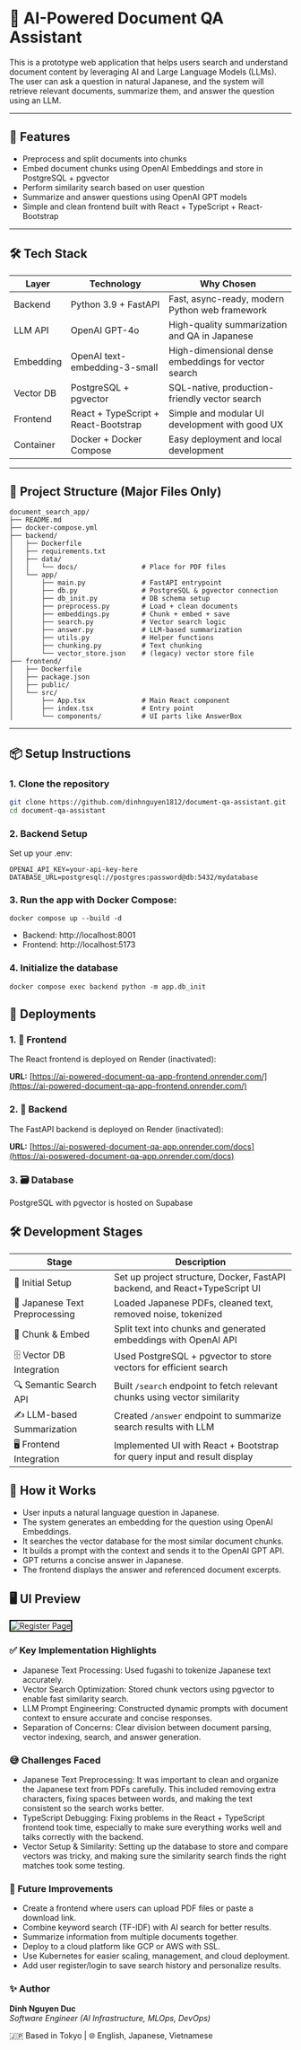# 📄 AI-Powered Document QA Assistant

This is a prototype web application that helps users search and understand document content by leveraging AI and Large Language Models (LLMs). The user can ask a question in natural Japanese, and the system will retrieve relevant documents, summarize them, and answer the question using an LLM.

---

## 🚀 Features

- Preprocess and split documents into chunks
- Embed document chunks using OpenAI Embeddings and store in PostgreSQL + pgvector
- Perform similarity search based on user question
- Summarize and answer questions using OpenAI GPT models
- Simple and clean frontend built with React + TypeScript + React-Bootstrap

---

## 🛠️ Tech Stack

| Layer        | Technology                            | Why Chosen                                              |
|--------------|----------------------------------------|----------------------------------------------------------|
| Backend      | Python 3.9 + FastAPI                   | Fast, async-ready, modern Python web framework          |
| LLM API      | OpenAI GPT-4o           | High-quality summarization and QA in Japanese           |
| Embedding    | OpenAI text-embedding-3-small          | High-dimensional dense embeddings for vector search     |
| Vector DB    | PostgreSQL + pgvector                  | SQL-native, production-friendly vector search            |
| Frontend     | React + TypeScript + React-Bootstrap   | Simple and modular UI development with good UX          |
| Container    | Docker + Docker Compose                | Easy deployment and local development                   |

---
## 📁 Project Structure (Major Files Only)
```
document_search_app/
├── README.md
├── docker-compose.yml
├── backend/
│   ├── Dockerfile
│   ├── requirements.txt
│   ├── data/
│   │   └── docs/                # Place for PDF files
│   └── app/
│       ├── main.py              # FastAPI entrypoint
│       ├── db.py                # PostgreSQL & pgvector connection
│       ├── db_init.py           # DB schema setup
│       ├── preprocess.py        # Load + clean documents
│       ├── embeddings.py        # Chunk + embed + save
│       ├── search.py            # Vector search logic
│       ├── answer.py            # LLM-based summarization
│       ├── utils.py             # Helper functions
│       ├── chunking.py          # Text chunking
│       └── vector_store.json    # (legacy) vector store file
├── frontend/
│   ├── Dockerfile
│   ├── package.json
│   ├── public/
│   └── src/
│       ├── App.tsx              # Main React component
│       ├── index.tsx            # Entry point
│       └── components/          # UI parts like AnswerBox
```
---

## 📦 Setup Instructions

### 1. Clone the repository

```bash
git clone https://github.com/dinhnguyen1812/document-qa-assistant.git
cd document-qa-assistant
```
### 2. Backend Setup
Set up your .env:
```
OPENAI_API_KEY=your-api-key-here
DATABASE_URL=postgresql://postgres:password@db:5432/mydatabase
```
### 3. Run the app with Docker Compose:
```
docker compose up --build -d
```
- Backend: http://localhost:8001
- Frontend: http://localhost:5173

### 4. Initialize the database
```
docker compose exec backend python -m app.db_init
```

## 🚀 Deployments

### 1. 🔗 Frontend
The React frontend is deployed on Render (inactivated):

**URL:** [https://ai-powered-document-qa-app-frontend.onrender.com/](https://ai-powered-document-qa-app-frontend.onrender.com/)

### 2. 🔗 Backend
The FastAPI backend is deployed on Render (inactivated):

**URL:** [https://ai-poswered-document-qa-app.onrender.com/docs](https://ai-poswered-document-qa-app.onrender.com/docs)

### 3. 🗃️ Database
PostgreSQL with pgvector is hosted on Supabase

## 🛠️ Development Stages
| Stage                         | Description                                                                 |
|------------------------------|-----------------------------------------------------------------------------|
| 🔧 Initial Setup              | Set up project structure, Docker, FastAPI backend, and React+TypeScript UI |
| 🧹 Japanese Text Preprocessing| Loaded Japanese PDFs, cleaned text, removed noise, tokenized               |
| 🔪 Chunk & Embed              | Split text into chunks and generated embeddings with OpenAI API            |
| 🗄️ Vector DB Integration      | Used PostgreSQL + pgvector to store vectors for efficient search           |
| 🔍 Semantic Search API        | Built `/search` endpoint to fetch relevant chunks using vector similarity  |
| ✍️ LLM-based Summarization    | Created `/answer` endpoint to summarize search results with LLM            |
| 🖥️ Frontend Integration       | Implemented UI with React + Bootstrap for query input and result display   |

## 🧠 How it Works
- User inputs a natural language question in Japanese.
- The system generates an embedding for the question using OpenAI Embeddings.
- It searches the vector database for the most similar document chunks.
- It builds a prompt with the context and sends it to the OpenAI GPT API.
- GPT returns a concise answer in Japanese.
- The frontend displays the answer and referenced document excerpts.

## 🖥️ UI Preview
<img src="images/question_answer.png" alt="Register Page" style="border: 2px solid black;"/>

### ✅ Key Implementation Highlights
- Japanese Text Processing: Used fugashi to tokenize Japanese text accurately.
- Vector Search Optimization: Stored chunk vectors using pgvector to enable fast similarity search.
- LLM Prompt Engineering: Constructed dynamic prompts with document context to ensure accurate and concise responses.
- Separation of Concerns: Clear division between document parsing, vector indexing, search, and answer generation.

### 😅 Challenges Faced
- Japanese Text Preprocessing: It was important to clean and organize the Japanese text from PDFs carefully. This included removing extra characters, fixing spaces between words, and making the text consistent so the search works better.
- TypeScript Debugging: Fixing problems in the React + TypeScript frontend took time, especially to make sure everything works well and talks correctly with the backend.
- Vector Setup & Similarity: Setting up the database to store and compare vectors was tricky, and making sure the similarity search finds the right matches took some testing.

### 📌 Future Improvements
- Create a frontend where users can upload PDF files or paste a download link.
- Combine keyword search (TF-IDF) with AI search for better results.
- Summarize information from multiple documents together.
- Deploy to a cloud platform like GCP or AWS with SSL.
- Use Kubernetes for easier scaling, management, and cloud deployment.
- Add user register/login to save search history and personalize results.

### ✨ Author

**Dinh Nguyen Duc**  
*Software Engineer (AI Infrastructure, MLOps, DevOps)*  

🇯🇵 Based in Tokyo | 🌐 English, Japanese, Vietnamese